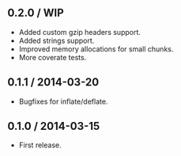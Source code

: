0.2.0 / WIP
-------------------

- Added custom gzip headers support.
- Added strings support.
- Improved memory allocations for small chunks.
- More coverate tests.


0.1.1 / 2014-03-20
-------------------

- Bugfixes for inflate/deflate.


0.1.0 / 2014-03-15
-------------------

- First release.
